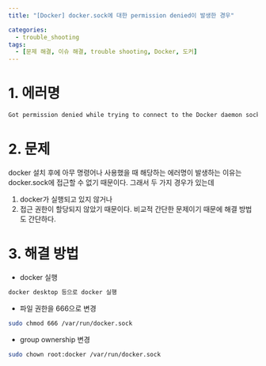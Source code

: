 ```yaml
---
title: "[Docker] docker.sock에 대한 permission denied이 발생한 경우"

categories:
  - trouble_shooting
tags:
  - [문제 해결, 이슈 해결, trouble shooting, Docker, 도커]
---
```


# 1. 에러명

```bash
Got permission denied while trying to connect to the Docker daemon socket at unix:///var/run/docker.sock: Get http://%2Fvar%2Frun%2Fdocker.sock/v1.40/containers/json?all=1: dial unix /var/run/docker.sock: connect: permission denied
```

# 2. 문제
docker 설치 후에 아무 명령어나 사용했을 때 해당하는 에러명이 발생하는 이유는 docker.sock에 접근할 수 없기 때문이다. 그래서 두 가지 경우가 있는데   
1. docker가 실행되고 있지 않거나
2. 접근 권한이 할당되지 않았기 때문이다.
비교적 간단한 문제이기 때문에 해결 방법도 간단하다.

# 3. 해결 방법
- docker 실행
```bash
docker desktop 등으로 docker 실행
```

- 파일 권한을 666으로 변경
```bash
sudo chmod 666 /var/run/docker.sock
```

- group ownership 변경
```bash
sudo chown root:docker /var/run/docker.sock
```